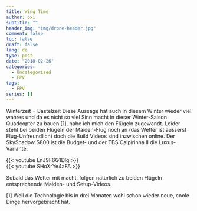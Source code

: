 ```yaml
---
title: Wing Time
author: oxi
subtitle: ""
header_img: "img/drone-header.jpg"
comment: false
toc: false
draft: false
lang: de
type: post
date: "2018-02-26"
categories:
  - Uncategorized
  - FPV
tags:
  - FPV
series: []
---
```

Winterzeit = Bastelzeit
Diese Aussage hat auch in diesem Winter wieder viel wahres und da es nicht so viel Sinn macht in dieser Winter-Saison Quadcopter zu bauen [1], habe ich mich den Flügeln zugewandt. Leider steht bei beiden Flügeln der Maiden-Flug noch an (das Wetter ist äusserst Flug-Unfreundlich) doch die Build Videos sind inzwischen online. Der SkyShadow S800 ist die Budget- und der TBS Caipirinha II die Luxus-Variante:

{{< youtube LnJ9F6G1Dlg >}}
<br />
{{< youtube SHoXrYe4aFA >}}

Sobald das Wetter mit macht, folgen natürlich zu beiden Flügeln entsprechende Maiden- und Setup-Videos.

[1] Weil die Technologie bis in drei Monaten wohl schon wieder neue, coole Dinge hervorgebracht hat.
